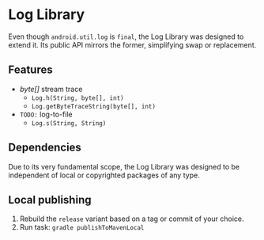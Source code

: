 # Log Library

Even though `android.util.log` is `final`, the Log Library was designed to
extend it. Its public API mirrors the former, simplifying swap or replacement.  

## Features

- _byte[]_ stream trace
  - `Log.h(String, byte[], int)`
  - `Log.getByteTraceString(byte[], int)`
- `TODO:` log-to-file
  - `Log.s(String, String)`

## Dependencies

Due to its very fundamental scope, the Log Library was designed to be
independent of local or copyrighted packages of any type.  

## Local publishing

1. Rebuild the `release` variant based on a tag or commit of your choice.
2. Run task: `gradle publishToMavenLocal`

